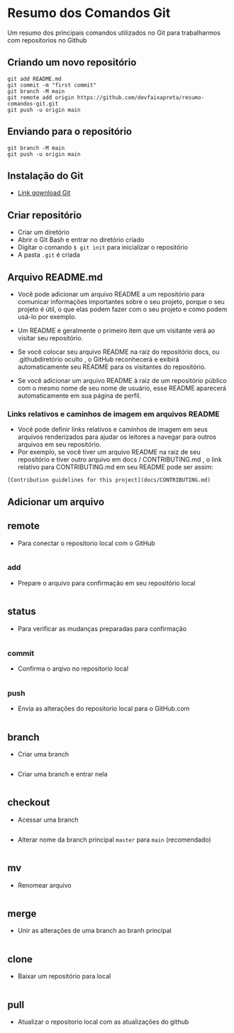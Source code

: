 # Resumo dos Comandos Git
Um resumo dos principais comandos utilizados no Git para trabalharmos com repositorios no Github

## Criando um novo repositório
```git init
git add README.md
git commit -m "first commit"
git branch -M main
git remote add origin https://github.com/devfaixapreta/resumo-comandos-git.git
git push -u origin main
```

## Enviando para o repositório
```git remote add origin https://github.com/devfaixapreta/resumo-comandos-git.git
git branch -M main
git push -u origin main
```

## Instalação do Git
* [Link gownload Git](https://git-scm.com/downloads)

## Criar repositório
* Criar um diretório 
* Abrir o Git Bash e entrar no diretório criado
* Digitar o comando `$ git init` para inicializar o repositório
* A pasta `.git` é criada

## Arquivo README.md
* Você pode adicionar um arquivo README a um repositório para comunicar informações importantes sobre o seu projeto, porque o seu projeto é útil, o que elas podem fazer com o seu projeto e como podem usá-lo por exemplo.
* Um README é geralmente o primeiro item que um visitante verá ao visitar seu repositório. 

* Se você colocar seu arquivo README na raiz do repositório docs, ou .githubdiretório oculto , o GitHub reconhecerá e exibirá automaticamente seu README para os visitantes do repositório.
* Se você adicionar um arquivo README à raiz de um repositório público com o mesmo nome de seu nome de usuário, esse README aparecerá automaticamente em sua página de perfil.

### Links relativos e caminhos de imagem em arquivos README
* Você pode definir links relativos e caminhos de imagem em seus arquivos renderizados para ajudar os leitores a navegar para outros arquivos em seu repositório.
* Por exemplo, se você tiver um arquivo README na raiz de seu repositório e tiver outro arquivo em docs / CONTRIBUTING.md , o link relativo para CONTRIBUTING.md em seu README pode ser assim:

`[Contribution guidelines for this project](docs/CONTRIBUTING.md)`

## Adicionar um arquivo

## remote
* Para conectar o repositorio local com o GitHub
``` $ git remote add origin link-do-repositorio
```

### add
* Prepare o arquivo para confirmação em seu repositório local
```$ git add .
```

## status
* Para verificar as mudanças preparadas para confirmação
```$ git status
```

### commit
* Confirma o arqivo no repositorio local
```$ git commit -m "Confirma a alteração aqui"
```

### push
* Envia as alterações do repositorio local para o GitHub.com
```$ git push -u origin sua-branch
``` 

## branch
* Criar uma branch
```$ git branch nome-da-branch
```

* Criar uma branch e entrar nela
```$ git checkout -b "sua-branch"
```

## checkout
* Acessar uma branch
```$ git checkout nome-branch
```

* Alterar nome da branch principal `master` para `main` (recomendado)
```$ git branch -M "main"
```

## mv
* Renomear arquivo
```$ git mv velho_arquivo novo_arquivo
```

## merge
* Unir as alterações de uma branch ao branh principal
```$ git merge nome-branch
```

## clone
* Baixar um repositório para local
```$ git clone link-repositorio-github
```

## pull
* Atualizar o repositorio local com as atualizações do github
```$ git pull
```



